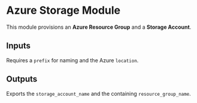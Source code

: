 # Azure Storage Module

This module provisions an **Azure Resource Group** and a **Storage Account**.

## Inputs

Requires a `prefix` for naming and the Azure `location`.

## Outputs

Exports the `storage_account_name` and the containing `resource_group_name`.